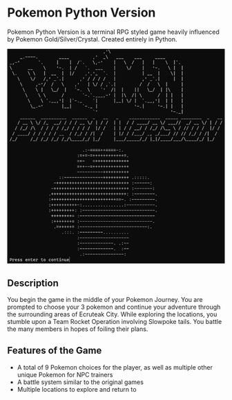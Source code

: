 # Pokemon Python Version

Pokemon Python Version is a terminal RPG styled game heavily influenced by Pokemon Gold/Silver/Crystal. Created entirely in Python.

![](images/Screenshot_1.png)

## Description

You begin the game in the middle of your Pokemon Journey. You are prompted to choose your 3 pokemon and continue your adventure through the surrounding areas of Ecruteak City. While exploring the locations, you stumble upon a Team Rocket Operation involving Slowpoke tails. You battle the many members in hopes of foiling their plans.

## Features of the Game

* A total of 9 Pokemon choices for the player, as well as multiple other unique Pokemon for NPC trainers
* A battle system similar to the original games
* Multiple locations to explore and return to


